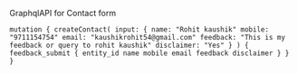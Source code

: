 GraphqlAPI for Contact form



`mutation {
  createContact(
    input: {
      name: "Rohit kaushik"
      mobile: "9711154754"
      email: "kaushikrohit54@gmail.com"
      feedback: "This is my feedback or query to rohit kaushik"
      disclaimer: "Yes"
    }
  )
  {
    feedback_submit {
      entity_id
      name
      mobile
      email
      feedback
      disclaimer
    }
  }
}`

  
